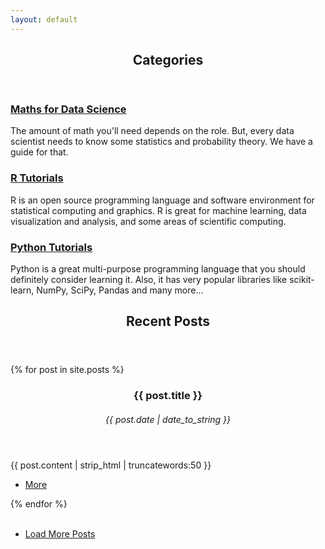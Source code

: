 ```yaml
---
layout: default
---
```

<!-- Section -->
<section>
	<header class="major">
		<h2>Categories</h2>
	</header>
	<div class="features">
		<article>
			<span class="icon fa-signal"></span>
			<div class="content">
				<a href="/category/Maths Tutorials.html"><h3>Maths for Data Science</h3></a>
				<p>The amount of math you'll need depends on the role. But, every data scientist needs to know some 					   statistics and probability theory. We have a guide for that.</p>
			</div>
		</article>
		<article>
			<span class="icon fa-github"></span>
			<div class="content">
				<a href="/category/R Tutorials.html"><h3>R Tutorials</h3></a>
				<p>R is an open source programming language and software environment for statistical computing and 			graphics. R is great for machine learning, data visualization and analysis, and some areas of scientific computing. </p>
			</div>
		</article>
		<article>
			<span class="icon fa-rocket"></span>
			<div class="content">
				<a href="/category/Python Tutorials.html"><h3>Python Tutorials</h3></a>
				<p>Python is a great multi-purpose programming language that you should definitely consider learning it. 				Also, it has very popular libraries like scikit-learn, NumPy, SciPy, Pandas and many more... </p>
			</div>
		</article>
	</div>
</section>

<!-- Section   <span class="icon fa-rocket"></span> -->
<section>
	<header class="major">
		<h2>Recent Posts</h2>
	</header>
<div class="posts">
{% for post in site.posts %}
	   <article>	   
	    <header>
	        <h3>{{ post.title }}</h3>
		<h6><time datetime="{{ post.date | date_to_xmlschema }}" class="by-line">{{ post.date | date_to_string }}</time></h6>
       	   </header>
		<p>{{ post.content | strip_html | truncatewords:50 }}</p>
		<ul class="actions">
		 <li><a href="{% if site.baseurl == "/" %}{{ post.url }}{% else %}{{ post.url | prepend: site.baseurl }}{% endif %}" 			     class="button">More</a></li>
		 </ul>	
           </article>
{% endfor %}
</div>
	<br>
	<ul class="actions vertical">
		<li>
		    <a href="/archive/index.html" class="button fit">Load More Posts</a> 
		</li>
	</ul>
</section>   


